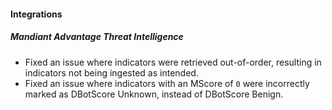 
#### Integrations

##### Mandiant Advantage Threat Intelligence

- Fixed an issue where indicators were retrieved out-of-order, resulting in indicators not being ingested as intended.
- Fixed an issue where indicators with an MScore of `0` were incorrectly marked as DBotScore Unknown, instead of DBotScore Benign.